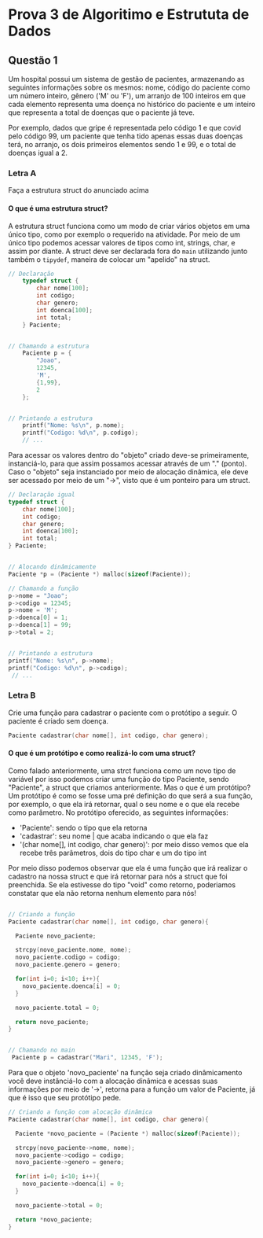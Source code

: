 # Prova 3 de Algoritimo e Estrututa de Dados

## Questão 1

Um hospital possui um sistema de gestão de pacientes, armazenando as seguintes informações sobre os mesmos:
nome, código do paciente como um número inteiro, gênero ('M' ou 'F'), um arranjo de 100 inteiros em que cada
elemento representa uma doença no histórico do paciente e um inteiro que representa a total de doenças que o
paciente já teve.

Por exemplo, dados que gripe é representada pelo código 1 e que covid pelo código 99, um paciente
que tenha tido apenas essas duas doenças terá, no arranjo, os dois primeiros elementos sendo 1 e 99, e o total de
doenças igual a 2.

### Letra A

Faça a estrutura struct do anunciado acima

#### O que é uma estrutura struct?

A estrutura struct funciona como um modo de criar vários objetos em uma único tipo, como por exemplo o requerido na atividade. Por meio de um único tipo podemos acessar valores de tipos como int, strings, char, e assim por diante.
A struct deve ser declarada fora do `main` utilizando junto também o `tipydef`, maneira de colocar um "apelido" na struct.

```C
// Declaração
    typedef struct {
        char nome[100];
        int codigo;
        char genero;
        int doenca[100];
        int total;
    } Paciente;


// Chamando a estrutura
    Paciente p = {
        "Joao",
        12345,
        'M',
        {1,99},
        2
    };


// Printando a estrutura
    printf("Nome: %s\n", p.nome);
    printf("Codigo: %d\n", p.codigo);
    // ...
```

Para acessar os valores dentro do "objeto" criado deve-se primeiramente, instanciá-lo, para que assim possamos acessar através de um "." (ponto). Caso o "objeto" seja instanciado por meio de alocação dinâmica, ele deve ser acessado por meio de um "->", visto que é um ponteiro para um struct.

```C
// Declaração igual
typedef struct {
    char nome[100];
    int codigo;
    char genero;
    int doenca[100];
    int total;
} Paciente;


// Alocando dinâmicamente
Paciente *p = (Paciente *) malloc(sizeof(Paciente));

// Chamando a função
p->nome = "Joao";
p->codigo = 12345;
p->nome = 'M';
p->doenca[0] = 1;
p->doenca[1] = 99;
p->total = 2;


// Printando a estrutura
printf("Nome: %s\n", p->nome);
printf("Codigo: %d\n", p->codigo);
 // ...
```

### Letra B

Crie uma função para cadastrar o paciente com o protótipo a seguir. O paciente é criado sem doença.

```C
Paciente cadastrar(char nome[], int codigo, char genero);
```

#### O que é um protótipo e como realizá-lo com uma struct?

Como falado anteriormente, uma strct funciona como um novo tipo de variável por isso podemos criar uma função do tipo Paciente, sendo "Paciente", a struct que criamos anteriormente. Mas o que é um protótipo?
Um protótipo é como se fosse uma pré definição do que será a sua função, por exemplo, o que ela irá retornar, qual o seu nome e o que ela recebe como parâmetro. No protótipo oferecido, as seguintes informações:

-  'Paciente': sendo o tipo que ela retorna
-  'cadastrar': seu nome | que acaba indicando o que ela faz
-  '(char nome[], int codigo, char genero)': por meio disso vemos que ela recebe três parâmetros, dois do tipo char e um do tipo int

Por meio disso podemos observar que ela é uma função que irá realizar o cadastro na nossa struct e que irá retornar para nós a struct que foi preenchida. Se ela estivesse do tipo "void" como retorno, poderiamos constatar que ela não retorna nenhum elemento para nós!

```C

// Criando a função
Paciente cadastrar(char nome[], int codigo, char genero){

  Paciente novo_paciente;

  strcpy(novo_paciente.nome, nome);
  novo_paciente.codigo = codigo;
  novo_paciente.genero = genero;

  for(int i=0; i<10; i++){
    novo_paciente.doenca[i] = 0;
  }

  novo_paciente.total = 0;

  return novo_paciente;
}


// Chamando no main
 Paciente p = cadastrar("Mari", 12345, 'F');

```

Para que o objeto 'novo_paciente' na função seja criado dinâmicamento você deve instânciá-lo com a alocação dinâmica e acessas suas informações por meio de '->', retorna para a função um valor de Paciente, já que é isso que seu protótipo pede.

```C
// Criando a função com alocação dinâmica
Paciente cadastrar(char nome[], int codigo, char genero){

  Paciente *novo_paciente = (Paciente *) malloc(sizeof(Paciente));

  strcpy(novo_paciente->nome, nome);
  novo_paciente->codigo = codigo;
  novo_paciente->genero = genero;

  for(int i=0; i<10; i++){
    novo_paciente->doenca[i] = 0;
  }

  novo_paciente->total = 0;

  return *novo_paciente;
}
```
